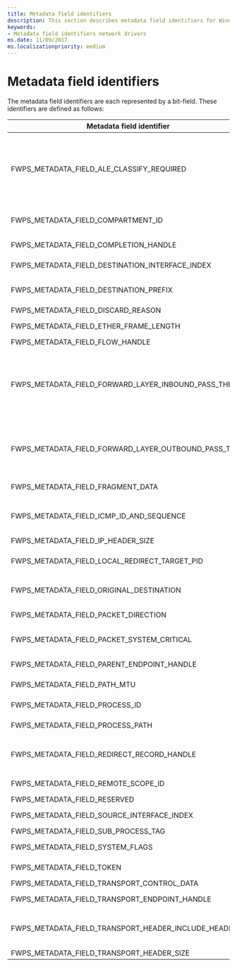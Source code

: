 ```yaml
---
title: Metadata field identifiers
description: This section describes metadata field identifiers for Windows Filtering Platform callout drivers.
keywords:
- Metadata field identifiers network drivers
ms.date: 11/09/2017
ms.localizationpriority: medium
---
```


# Metadata field identifiers

The metadata field identifiers are each represented by a bit-field. These identifiers are defined as follows:

|Metadata field identifier|Description|
|--- |--- |
|FWPS_METADATA_FIELD_ALE_CLASSIFY_REQUIRED|The inbound packet will also be indicated to the FWPM_LAYER_ALE_AUTH_RECV_ACCEPT_V4 and FWPM_LAYER_ALE_AUTH_RECV_ACCEPT_V6 filtering layers. **Note:**  Supported in Windows Server 2008, Windows Vista with Service Pack 1 (SP1), and later.|
|FWPS_METADATA_FIELD_COMPARTMENT_ID|The identifier of the routing compartment in which the packet was received or is being sent.|
|FWPS_METADATA_FIELD_COMPLETION_HANDLE|The completion handle used to pend the current filtering operation.|
|FWPS_METADATA_FIELD_DESTINATION_INTERFACE_INDEX|The index of the network interface where the outgoing packet is to be sent.|
|FWPS_METADATA_FIELD_DESTINATION_PREFIX|The destination IPV4 or IPV6 address and subnet mask for the outgoing packets. **Note:**  Supported starting with Windows 7.|
|FWPS_METADATA_FIELD_DISCARD_REASON|The reason that the data was discarded.|
|FWPS_METADATA_FIELD_ETHER_FRAME_LENGTH|This metadata field identifier is not currently supported.|
|FWPS_METADATA_FIELD_FLOW_HANDLE|The handle for the data flow.|
|FWPS_METADATA_FIELD_FORWARD_LAYER_INBOUND_PASS_THRU|The packet that traverses the FWPM_LAYER_IPFORWARD_V4 or FWPM_LAYER_IPFORWARD_V6 forward layer is locally destined (its destination matches an address that is assigned to an interface of the host). **Note:**  Supported in Windows Server 2008, Windows Vista with SP1, and later.|
|FWPS_METADATA_FIELD_FORWARD_LAYER_OUTBOUND_PASS_THRU|The packet that traverses the FWPM_LAYER_IPFORWARD_V4 or FWPM_LAYER_IPFORWARD_V6 forward layer originated locally. **Note:**  Supported in Windows Server 2008, Windows Vista with SP1, and later.|
|FWPS_METADATA_FIELD_FRAGMENT_DATA|The fragment data for a received packet fragment.|
|FWPS_METADATA_FIELD_ICMP_ID_AND_SEQUENCE|The Identifier and Sequence Number fields of an ICMP Echo Request or Echo Reply packet. **Note:**  Supported starting with Windows 7.|
|FWPS_METADATA_FIELD_IP_HEADER_SIZE|The size of the IP header.|
|FWPS_METADATA_FIELD_LOCAL_REDIRECT_TARGET_PID|The Process ID that a connection was redirected to. **Note:**  Supported starting with Windows 7.|
|FWPS_METADATA_FIELD_ORIGINAL_DESTINATION|A [**SOCKADDR_STORAGE**](/previous-versions/windows/desktop/legacy/ms740504(v=vs.85)) structure that indicate the packet's original destination. **Note:**  Supported starting with Windows 7.|
|FWPS_METADATA_FIELD_PACKET_DIRECTION|The direction of network traffic (inbound or outbound).|
|FWPS_METADATA_FIELD_PACKET_SYSTEM_CRITICAL|Reserved for system use. Do not use. **Note:**  Supported in Windows Server 2008, Windows Vista with SP1, and later.|
|FWPS_METADATA_FIELD_PARENT_ENDPOINT_HANDLE|The handle of the endpoint's parent socket. **Note:**  Supported starting with Windows 7.|
|FWPS_METADATA_FIELD_PATH_MTU|The path maximum transmission unit (path MTU) for an outgoing packet.|
|FWPS_METADATA_FIELD_PROCESS_ID|The process ID for the process that owns the endpoint.|
|FWPS_METADATA_FIELD_PROCESS_PATH|The full path to the process that owns the endpoint.|
|FWPS_METADATA_FIELD_REDIRECT_RECORD_HANDLE|The redirect records handle indicated to ALE_CONNECT_REDIRECT callout by the classify metadata. **Note:**  Supported starting with Windows 8.|
|FWPS_METADATA_FIELD_REMOTE_SCOPE_ID|The remote scope identifier to be used in outbound transport layer injection.|
|FWPS_METADATA_FIELD_RESERVED|Reserved for system use. Do not use.|
|FWPS_METADATA_FIELD_SOURCE_INTERFACE_INDEX|The index of the network interface where the incoming packet was received.|
|FWPS_METADATA_FIELD_SUB_PROCESS_TAG|Reserved for system use.|
|FWPS_METADATA_FIELD_SYSTEM_FLAGS|System flags that are used internally by the filter engine.|
|FWPS_METADATA_FIELD_TOKEN|The token used to validate the permissions for the user.|
|FWPS_METADATA_FIELD_TRANSPORT_CONTROL_DATA|An optional socket control data object.|
|FWPS_METADATA_FIELD_TRANSPORT_ENDPOINT_HANDLE|The handle for the end of the packet to be injected into the outbound transport layer.|
|FWPS_METADATA_FIELD_TRANSPORT_HEADER_INCLUDE_HEADER|The IP header if the packet is sent from a raw socket. **Note:**  Supported in Windows Server 2008, Windows Vista with SP1, and later.|
|FWPS_METADATA_FIELD_TRANSPORT_HEADER_SIZE|The size of the transport header.|
